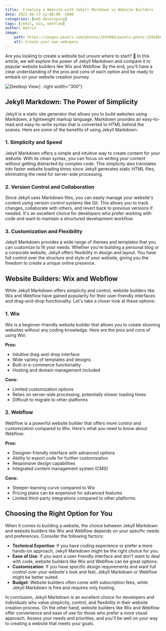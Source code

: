 ```yaml
---
title:  Creating a Website with Jekyll Markdown vs Website Builders
date: 2023-06-17 12:00:00 -5000
categories: [web developing]
tags: [jekyl, wix, webflow]
author: marcin
image:
    path: https://images.pexels.com/photos/1591060/pexels-photo-1591060.jpeg?auto=compress&cs=tinysrgb&w=1260&h=750&dpr=1
    alt: Create your own webspace 
---
```



Are you looking to create a website but unsure where to start? 🤔 In this article, we will explore the power of Jekyll Markdown and compare it to popular website builders like Wix and Webflow. By the end, you'll have a clear understanding of the pros and cons of each option and be ready to embark on your website creation journey.

[]()

![Destkop View](https://images.pexels.com/photos/270360/pexels-photo-270360.jpeg?auto=compress&cs=tinysrgb&w=1260&h=750&dpr=1){: .right width="300"} 

## Jekyll Markdown: The Power of Simplicity

Jekyll is a static site generator that allows you to build websites using Markdown, a lightweight markup language. Markdown provides an easy-to-read and easy-to-write syntax that is converted to HTML behind the scenes. Here are some of the benefits of using Jekyll Markdown:

### 1. Simplicity and Speed

Jekyll Markdown offers a simple and intuitive way to create content for your website. With its clean syntax, you can focus on writing your content without getting distracted by complex code. This simplicity also translates into faster website loading times since Jekyll generates static HTML files, eliminating the need for server-side processing.

### 2. Version Control and Collaboration

Since Jekyll uses Markdown files, you can easily manage your website's content using version control systems like Git. This allows you to track changes, collaborate with others, and revert back to previous versions if needed. It's an excellent choice for developers who prefer working with code and want to maintain a structured development workflow.

### 3. Customization and Flexibility

Jekyll Markdown provides a wide range of themes and templates that you can customize to fit your needs. Whether you're building a personal blog or a corporate website, Jekyll offers flexibility in design and layout. You have full control over the structure and style of your website, giving you the freedom to create a unique online presence.

## Website Builders: Wix and Webflow

While Jekyll Markdown offers simplicity and control, website builders like Wix and Webflow have gained popularity for their user-friendly interfaces and drag-and-drop functionality. Let's take a closer look at these options:

### 1. Wix

Wix is a beginner-friendly website builder that allows you to create stunning websites without any coding knowledge. Here are the pros and cons of using Wix:

**Pros:**
- Intuitive drag-and-drop interface
- Wide variety of templates and designs
- Built-in e-commerce functionality
- Hosting and domain management included

**Cons:**
- Limited customization options
- Relies on server-side processing, potentially slower loading times
- Difficult to migrate to other platforms

### 2. Webflow

Webflow is a powerful website builder that offers more control and customization compared to Wix. Here's what you need to know about Webflow:

**Pros:**
- Designer-friendly interface with advanced options
- Ability to export code for further customization
- Responsive design capabilities
- Integrated content management system (CMS)

**Cons:**
- Steeper learning curve compared to Wix
- Pricing plans can be expensive for advanced features
- Limited third-party integrations compared to other platforms

## Choosing the Right Option for You

When it comes to building a website, the choice between Jekyll Markdown and website builders like Wix and Webflow depends on your specific needs and preferences. Consider the following factors:

- **Technical Expertise**: If you have coding experience or prefer a more hands-on approach, Jekyll Markdown might be the right choice for you.
- **Ease of Use**: If you want a user-friendly interface and don't want to deal with code, website builders like Wix and Webflow can be great options.
- **Customization**: If you have specific design requirements and want full control over your website's look and feel, Jekyll Markdown or Webflow might be better suited.
- **Budget**: Website builders often come with subscription fees, while Jekyll Markdown is free and requires only hosting.

In conclusion, Jekyll Markdown is an excellent choice for developers and individuals who value simplicity, control, and flexibility in their website creation process. On the other hand, website builders like Wix and Webflow offer convenience and ease of use for those who prefer a more visual approach. Assess your needs and priorities, and you'll be well on your way to creating a website that meets your goals.
